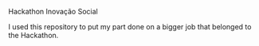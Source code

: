 Hackathon Inovação Social

I used this repository to put my part done on a bigger job that belonged to the Hackathon.